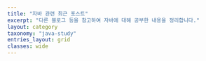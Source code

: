```yaml
---
title: "자바 관련 최근 포스트"
excerpt: "다른 블로그 등을 참고하여 자바에 대해 공부한 내용을 정리합니다."
layout: category
taxonomy: "java-study"
entries_layout: grid
classes: wide
---
```

